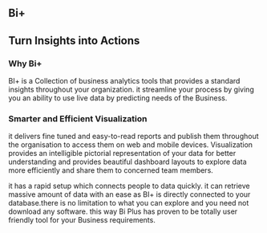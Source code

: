 ## Bi+

## Turn Insights into Actions

###  Why Bi+
BI+ is a Collection of business analytics tools that provides a standard insights throughout your organization. it streamline your process by giving you an ability to use live data by predicting needs of the Business.
 
### Smarter and Efficient Visualization

it delivers fine tuned and easy-to-read reports and publish them throughout the organisation to access them on web and mobile devices. Visualization provides an intelligible pictorial representation of your data for better understanding and provides beautiful dashboard layouts to explore data more efficiently and share them to concerned team members.

it has a rapid setup which connects people to data quickly. it can retrieve massive amount of data with an ease as BI+ is directly connected to your database.there is no limitation to what you can explore and you need not download any software. this way Bi Plus has proven to be totally user friendly tool for your Business requirements.

<!--stackedit_data:
eyJoaXN0b3J5IjpbMjA4ODQzODg5N119
-->